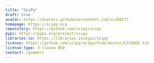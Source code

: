 ```yaml
---
title: "SciPy"
draft: true
avatar: https://avatars.githubusercontent.com/u/288277
homepage: https://scipy.org
repository: https://github.com/scipy/scipy
pypi: https://pypi.org/project/scipy
libraries-io: https://libraries.io/pypi/scipy
license: https://github.com/scipy/scipy/blob/master/LICENSE.txt
license-type: 3-clause BSD
contact: rgommers
---
```

